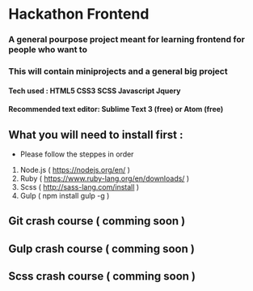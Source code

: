# Hackathon Frontend

### A general pourpose project meant for learning frontend for people who want to
### This will contain miniprojects and a general big project

#### Tech used : HTML5 CSS3 SCSS Javascript Jquery
#### Recommended text editor: Sublime Text 3 (free) or Atom (free)

## What you will need to install first :
* Please follow the steppes in order

1. Node.js ( https://nodejs.org/en/ )
2. Ruby    ( https://www.ruby-lang.org/en/downloads/ )
3. Scss    ( http://sass-lang.com/install )
4. Gulp    ( npm install gulp -g )


## Git crash course ( comming soon )

## Gulp crash course ( comming soon )

## Scss crash course ( comming soon )